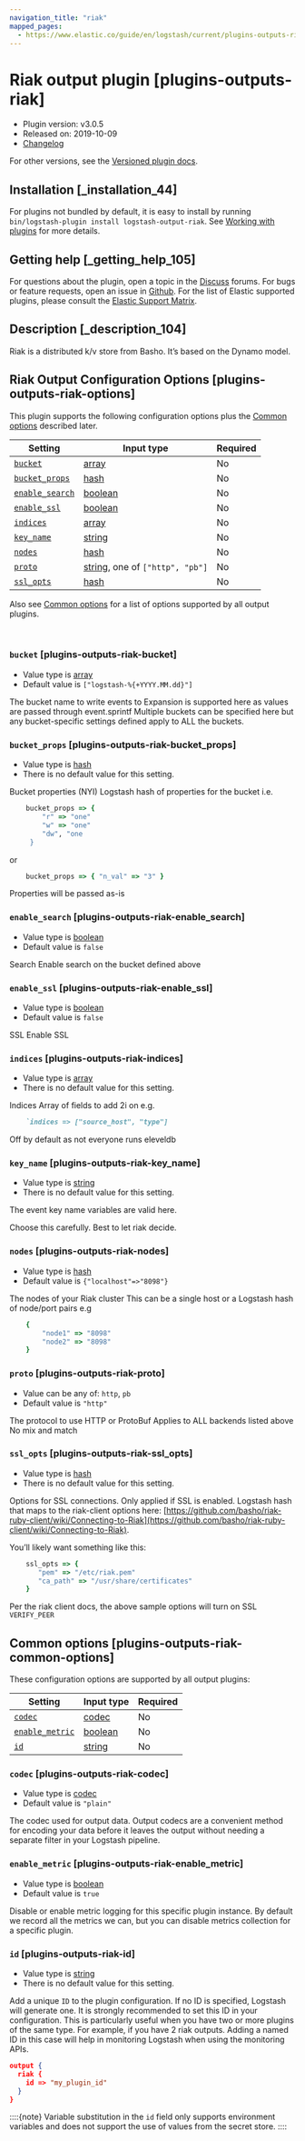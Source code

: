 ```yaml
---
navigation_title: "riak"
mapped_pages:
  - https://www.elastic.co/guide/en/logstash/current/plugins-outputs-riak.html
---
```


# Riak output plugin [plugins-outputs-riak]


* Plugin version: v3.0.5
* Released on: 2019-10-09
* [Changelog](https://github.com/logstash-plugins/logstash-output-riak/blob/v3.0.5/CHANGELOG.md)

For other versions, see the [Versioned plugin docs](https://www.elastic.co/guide/en/logstash-versioned-plugins/current/output-riak-index.md).

## Installation [_installation_44]

For plugins not bundled by default, it is easy to install by running `bin/logstash-plugin install logstash-output-riak`. See [Working with plugins](https://www.elastic.co/guide/en/logstash/current/working-with-plugins.html) for more details.


## Getting help [_getting_help_105]

For questions about the plugin, open a topic in the [Discuss](http://discuss.elastic.co) forums. For bugs or feature requests, open an issue in [Github](https://github.com/logstash-plugins/logstash-output-riak). For the list of Elastic supported plugins, please consult the [Elastic Support Matrix](https://www.elastic.co/support/matrix#logstash_plugins).


## Description [_description_104]

Riak is a distributed k/v store from Basho. It’s based on the Dynamo model.


## Riak Output Configuration Options [plugins-outputs-riak-options]

This plugin supports the following configuration options plus the [Common options](plugins-outputs-riak.md#plugins-outputs-riak-common-options) described later.

| Setting | Input type | Required |
| --- | --- | --- |
| [`bucket`](plugins-outputs-riak.md#plugins-outputs-riak-bucket) | [array](introduction.md#array) | No |
| [`bucket_props`](plugins-outputs-riak.md#plugins-outputs-riak-bucket_props) | [hash](introduction.md#hash) | No |
| [`enable_search`](plugins-outputs-riak.md#plugins-outputs-riak-enable_search) | [boolean](introduction.md#boolean) | No |
| [`enable_ssl`](plugins-outputs-riak.md#plugins-outputs-riak-enable_ssl) | [boolean](introduction.md#boolean) | No |
| [`indices`](plugins-outputs-riak.md#plugins-outputs-riak-indices) | [array](introduction.md#array) | No |
| [`key_name`](plugins-outputs-riak.md#plugins-outputs-riak-key_name) | [string](introduction.md#string) | No |
| [`nodes`](plugins-outputs-riak.md#plugins-outputs-riak-nodes) | [hash](introduction.md#hash) | No |
| [`proto`](plugins-outputs-riak.md#plugins-outputs-riak-proto) | [string](introduction.md#string), one of `["http", "pb"]` | No |
| [`ssl_opts`](plugins-outputs-riak.md#plugins-outputs-riak-ssl_opts) | [hash](introduction.md#hash) | No |

Also see [Common options](plugins-outputs-riak.md#plugins-outputs-riak-common-options) for a list of options supported by all output plugins.

 

### `bucket` [plugins-outputs-riak-bucket]

* Value type is [array](introduction.md#array)
* Default value is `["logstash-%{+YYYY.MM.dd}"]`

The bucket name to write events to Expansion is supported here as values are passed through event.sprintf Multiple buckets can be specified here but any bucket-specific settings defined apply to ALL the buckets.


### `bucket_props` [plugins-outputs-riak-bucket_props]

* Value type is [hash](introduction.md#hash)
* There is no default value for this setting.

Bucket properties (NYI) Logstash hash of properties for the bucket i.e.

```ruby
    bucket_props => {
        "r" => "one"
        "w" => "one"
        "dw", "one
     }
```

or

```ruby
    bucket_props => { "n_val" => "3" }
```

Properties will be passed as-is


### `enable_search` [plugins-outputs-riak-enable_search]

* Value type is [boolean](introduction.md#boolean)
* Default value is `false`

Search Enable search on the bucket defined above


### `enable_ssl` [plugins-outputs-riak-enable_ssl]

* Value type is [boolean](introduction.md#boolean)
* Default value is `false`

SSL Enable SSL


### `indices` [plugins-outputs-riak-indices]

* Value type is [array](introduction.md#array)
* There is no default value for this setting.

Indices Array of fields to add 2i on e.g.

```ruby
    `indices => ["source_host", "type"]
```

Off by default as not everyone runs eleveldb


### `key_name` [plugins-outputs-riak-key_name]

* Value type is [string](introduction.md#string)
* There is no default value for this setting.

The event key name variables are valid here.

Choose this carefully. Best to let riak decide.


### `nodes` [plugins-outputs-riak-nodes]

* Value type is [hash](introduction.md#hash)
* Default value is `{"localhost"=>"8098"}`

The nodes of your Riak cluster This can be a single host or a Logstash hash of node/port pairs e.g

```ruby
    {
        "node1" => "8098"
        "node2" => "8098"
    }
```


### `proto` [plugins-outputs-riak-proto]

* Value can be any of: `http`, `pb`
* Default value is `"http"`

The protocol to use HTTP or ProtoBuf Applies to ALL backends listed above No mix and match


### `ssl_opts` [plugins-outputs-riak-ssl_opts]

* Value type is [hash](introduction.md#hash)
* There is no default value for this setting.

Options for SSL connections. Only applied if SSL is enabled. Logstash hash that maps to the riak-client options here: [https://github.com/basho/riak-ruby-client/wiki/Connecting-to-Riak](https://github.com/basho/riak-ruby-client/wiki/Connecting-to-Riak).

You’ll likely want something like this:

```ruby
    ssl_opts => {
       "pem" => "/etc/riak.pem"
       "ca_path" => "/usr/share/certificates"
    }
```

Per the riak client docs, the above sample options will turn on SSL `VERIFY_PEER`



## Common options [plugins-outputs-riak-common-options]

These configuration options are supported by all output plugins:

| Setting | Input type | Required |
| --- | --- | --- |
| [`codec`](plugins-outputs-riak.md#plugins-outputs-riak-codec) | [codec](https://www.elastic.co/guide/en/logstash/current/configuration-file-structure.html#codec) | No |
| [`enable_metric`](plugins-outputs-riak.md#plugins-outputs-riak-enable_metric) | [boolean](https://www.elastic.co/guide/en/logstash/current/configuration-file-structure.html#boolean) | No |
| [`id`](plugins-outputs-riak.md#plugins-outputs-riak-id) | [string](https://www.elastic.co/guide/en/logstash/current/configuration-file-structure.html#string) | No |

### `codec` [plugins-outputs-riak-codec]

* Value type is [codec](https://www.elastic.co/guide/en/logstash/current/configuration-file-structure.html#codec)
* Default value is `"plain"`

The codec used for output data. Output codecs are a convenient method for encoding your data before it leaves the output without needing a separate filter in your Logstash pipeline.


### `enable_metric` [plugins-outputs-riak-enable_metric]

* Value type is [boolean](https://www.elastic.co/guide/en/logstash/current/configuration-file-structure.html#boolean)
* Default value is `true`

Disable or enable metric logging for this specific plugin instance. By default we record all the metrics we can, but you can disable metrics collection for a specific plugin.


### `id` [plugins-outputs-riak-id]

* Value type is [string](https://www.elastic.co/guide/en/logstash/current/configuration-file-structure.html#string)
* There is no default value for this setting.

Add a unique `ID` to the plugin configuration. If no ID is specified, Logstash will generate one. It is strongly recommended to set this ID in your configuration. This is particularly useful when you have two or more plugins of the same type. For example, if you have 2 riak outputs. Adding a named ID in this case will help in monitoring Logstash when using the monitoring APIs.

```json
output {
  riak {
    id => "my_plugin_id"
  }
}
```

::::{note} 
Variable substitution in the `id` field only supports environment variables and does not support the use of values from the secret store.
::::




